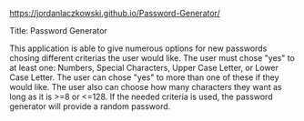 https://jordanlaczkowski.github.io/Password-Generator/

Title: Password Generator

This application is able to give numerous options for new passwords chosing different criterias the user would like. The user must chose "yes" to at least one: Numbers, Special Characters, Upper Case Letter, or Lower Case Letter. The user can chose "yes" to more than one of these if they would like. The user also can choose how many characters they want as long as it is >=8 or <=128. If the needed criteria is used, the password generator will provide a random password.
